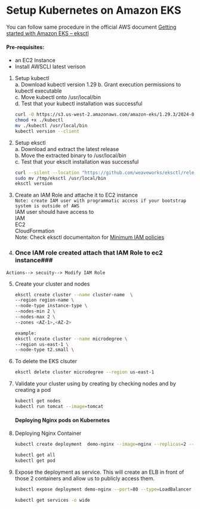 # Setup Kubernetes on Amazon EKS

You can follow same procedure in the official  AWS document [Getting started with Amazon EKS – eksctl](https://docs.aws.amazon.com/eks/latest/userguide/getting-started-eksctl.html)   

#### Pre-requisites: 
  - an EC2 Instance 
  - Install AWSCLI latest verison 

1. Setup kubectl   
   a. Download kubectl version 1.29 
   b. Grant execution permissions to kubectl executable   
   c. Move kubectl onto /usr/local/bin   
   d. Test that your kubectl installation was successful    

   ```sh 
   curl -O https://s3.us-west-2.amazonaws.com/amazon-eks/1.29.3/2024-04-19/bin/linux/amd64/kubectl
   chmod +x ./kubectl
   mv ./kubectl /usr/local/bin 
   kubectl version --client
   ```
2. Setup eksctl   
   a. Download and extract the latest release   
   b. Move the extracted binary to /usr/local/bin   
   c. Test that your eksclt installation was successful   

   ```sh
   curl --silent --location "https://github.com/weaveworks/eksctl/releases/latest/download/eksctl_$(uname -s)_amd64.tar.gz" | tar xz -C /tmp
   sudo mv /tmp/eksctl /usr/local/bin
   eksctl version
   ```
  
3. Create an IAM Role and attache it to EC2 instance    
   `Note: create IAM user with programmatic access if your bootstrap system is outside of AWS`   
   IAM user should have access to   
   IAM   
   EC2   
   CloudFormation  
   Note: Check eksctl documentaiton for [Minimum IAM policies](https://eksctl.io/usage/minimum-iam-policies/)

4.   ### Once IAM role created attach that IAM Role to ec2 instance###
    Actions--> secuity--> Modify IAM Role
   
5. Create your cluster and nodes 
   ```sh
   eksctl create cluster --name cluster-name  \
   --region region-name \
   --node-type instance-type \
   --nodes-min 2 \
   --nodes-max 2 \ 
   --zones <AZ-1>,<AZ-2>
   
   example:
   eksctl create cluster --name microdegree \
   --region us-east-1 \
   --node-type t2.small \
    ```

6. To delete the EKS clsuter 
   ```sh 
   eksctl delete cluster microdegree --region us-east-1 
   ```
   
7. Validate your cluster using by creating by checking nodes and by creating a pod 
   ```sh 
   kubectl get nodes
   kubectl run tomcat --image=tomcat 
   ```
   
   #### Deploying Nginx pods on Kubernetes
1. Deploying Nginx Container
    ```sh
    kubectl create deployment  demo-nginx --image=nginx --replicas=2 --port=80
 
    kubectl get all
    kubectl get pod
   ```

2. Expose the deployment as service. This will create an ELB in front of those 2 containers and allow us to publicly access them.
   ```sh
   kubectl expose deployment demo-nginx --port=80 --type=LoadBalancer
   
   kubectl get services -o wide
   ```

